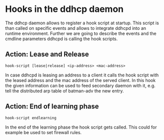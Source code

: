 Hooks in the ddhcp daemon
=========================

The ddhcp daemon allows to register a hook script at startup. This script
is than called on specific events and allows to integrate ddhcpd into
an runtime environment. Further we are going to describe the events
and the cmdline parameters ddhcpd is calling the hook scripts.

Action: Lease and Release
-------------------------

    hook-script [lease|release] <ip-address> <mac-address>

In case ddhcpd is leasing an address to a client it calls the hook script
with the leased address and the mac address of the served client. In this
hook the given information can be used to feed secondary daemon with it, 
e.g. tell the distributed arp table of batman-adv the new entry.

Action: End of learning phase
-----------------------------

    hook-script endlearning

In the end of the learning phase the hook script gets called. This could
for example be used to set firewall rules.
